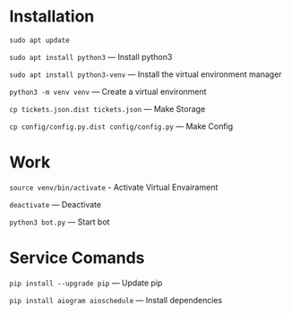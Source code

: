 # Installation
`sudo apt update`

`sudo apt install python3` — Install python3

`sudo apt install python3-venv` — Install the virtual environment manager

`python3 -m venv venv` — Create a virtual environment

`cp tickets.json.dist tickets.json` — Make Storage

`cp config/config.py.dist config/config.py` — Make Config


# Work
`source venv/bin/activate` - Activate Virtual Envairament

`deactivate` — Deactivate

`python3 bot.py` — Start bot

# Service Comands
`pip install --upgrade pip` — Update pip

`pip install aiogram aioschedule` — Install dependencies

